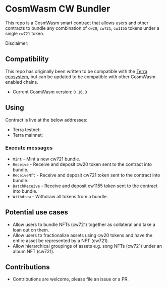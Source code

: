 # CosmWasm CW Bundler

This repo is a CosmWasm smart contract that allows users and other contracts to bundle any combination of `cw20`, `cw721`, `cw1155` tokens under a single `cw721` token.

Disclaimer:

## Compatibility

This repo has originally been written to be compatible with the [Terra ecosystem](https://www.terra.money), but can be updated to be compatible with other CosmWasm enabled chains.

- Current CosmWasm version: `0.16.3`

## Using

Contract is live at the below addresses:
- Terra testnet:
- Terra mainnet:

### Execute messages

- `Mint` - Mint a new cw721 bundle.
- `Receive` - Receive and deposit cw20 token sent to the contract into bundle.
- `ReceiveNft` - Receive and deposit cw721 token sent to the contract into bundle.
- `BatchReceive` - Receive and deposit cw1155 token sent to the contract into bundle.
- `Withdraw` - Withdraw all tokens from a bundle.

## Potential use cases

- Allow users to bundle NFTs (cw721) together as collateral and take a loan out on them.
- Allow users to fractionalize assets using cw20 tokens and have the entire asset be represented by a NFT (cw721).
- Allow hierarchical groupings of assets e.g. song NFTs (cw721) under an album NFT (cw721).

## Contributions

- Contributions are welcome, please file an issue or a PR.
